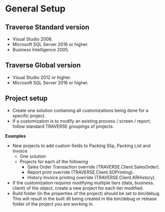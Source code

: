 # General Setup

## Traverse Standard version

* Visual Studio 2008.
* Microsoft SQL Server 2016 or higher.
* Business Intelligence 2005.

## Traverse Global version

* Visual Studio 2012 or higher.
* Microsoft SQL Server 2016 or higher.

## Project setup

* Create one solution containing all customizations being done for a specific project.
* If a customization is to modify an existing process / screen / report, follow standard TRAVERSE groupings of projects.

**Examples**

* New projects to add custom fields to Packing Slip, Packing List and Invoice
  * One solution
  * Projects for each of the following
    * Sales Order Transaction override \(TRAVERSE.Client.SalesOrder\).
    * Report print override \(TRAVERSE.Client.SOPrinting\).
    * History Invoice printing override \(TRAVERSE.Client.ARHistory\).
* If the customization requires modifying multiple tiers \(data, business. client\) of the object, create a new project for each tier modified.
* Build folder \(in the properties of the project\) should be set to bin/debug. This will result in the built dll being created in the bin/debug or release folder of the project you are working in.

